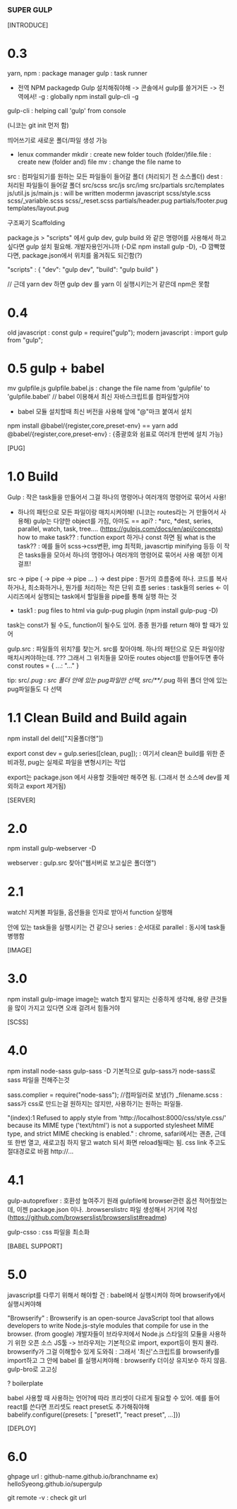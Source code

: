 ### SUPER GULP

[INTRODUCE]

# 0.3

yarn, npm : package manager
gulp : task runner

- 전역 NPM packagedp Gulp 설치해줘야해
  -> 콘솔에서 gulp를 쓸거거든
  -> 전역에서! -g : globally
  npm install gulp-cli -g

gulp-cli : helping call 'gulp' from console

(니코는 git init 먼저 함)

띄어쓰기로 새로운 폴더/파일 생성 가능

- lenux commander
  mkdir : create new folder
  touch (folder/)file.file : create new (folder and) file
  mv <old> <new> : change the file name <old> to <new>

src : 컴파일되기를 원하는 모든 파일들이 들어갈 폴더 (처리되기 전 소스폴더)
dest : 처리된 파일들이 들어갈 폴더
src/scss src/js src/img src/partials src/templates
js/util.js js/main.js : will be written modermn javascript
scss/style.scss scss/\_variable.scss scss/\_reset.scss
partials/header.pug partials/footer.pug
templates/layout.pug

구조짜기 Scaffolding

package.js > "scripts" 에서 gulp dev, gulp build 와 같은 명령어를 사용해서 하고 싶다면 gulp 설치 필요해. 개발자용인거니까 (-D로 npm install gulp -D), -D 깜빡했다면, package.json에서 위치를 옮겨줘도 되긴함(?)

"scripts" : {
"dev": "gulp dev",
"build": "gulp build"
}

// 근데 yarn dev 하면 gulp dev 를 yarn 이 실행시키는거 같은데
npm은 못함

# 0.4

old javascript : const gulp = require("gulp");
modern javascript : import gulp from "gulp";

# 0.5 gulp + babel

mv gulpfile.js gulpfile.babel.js : change the file name from 'gulpfile' to 'gulpfile.babel'
// babel 이용해서 최신 자바스크립트를 컴파일할거야

- babel 모듈 설치할때 최신 버전을 사용해 앞에 "@"마크 붙여서 설치

npm install @babel/{register,core,preset-env} == yarn add @babel/{register,core,preset-env}
: {중괄호와 쉼표로 여러개 한번에 설치 가능}

[PUG]

# 1.0 Build

Gulp : 작은 task들을 만들어서 그걸 하나의 명령어나 여러개의 명령어로 묶어서 사용!

- 하나의 패턴으로 모든 파일이랑 매치시켜야해! (니코는 routes라는 거 만들어서 사용해)
  gulp는 다양한 object를 가짐, 아마도 == api? : \*src, \*dest, series, parallel, watch, task, tree.... (<https://gulpjs.com/docs/en/api/concepts>)
  how to make task?? : function export 하거나 const 하면 됨
  what is the task?? : 예를 들어 scss->css변환, img 최적화, javascrtip minifying 등등
  이 작은 tasks들을 모아서 하나의 명령어나 여러개의 명령어로 묶어서 사용 예정! 이게 걸프!

src -> pipe ( -> pipe -> pipe ... ) -> dest
pipe : 뭔가의 흐름중에 하나. 코드를 복사하거나, 최소화하거나, 뭔가를 처리하는 작은 단위 흐름
series : task들의 series <- 이 시리즈에서 실행되는 task에서 할일들을 pipe를 통해 실행 하는 것

- task1 : pug files to html via gulp-pug plugin (npm install gulp-pug -D)

task는 const가 될 수도, function이 될수도 있어. 종종 뭔가를 return 해야 할 때가 있어

gulp.src : 파일들의 위치?를 찾는거.
src를 찾아야해. 하나의 패턴으로 모든 파일이랑 매치시켜야하는데. ???
그래서 그 위치들을 모아둔 routes object를 만들어두면 좋아
const routes = { ...: "..." }

tip: src/_.pug : src 폴더 안에 있는 pug파일만 선택, src/\*\*/_.pug 하위 폴더 안에 있는 pug파일들도 다 선택

# 1.1 Clean Build and Build again

npm install del
del(["지울폴더명"])

export const dev = gulp.series([clean, pug]);
: 여기서 clean은 build를 위한 준비과정, pug는 실제로 파일을 변형시키는 작업

export는 package.json 에서 사용할 것들에만 해주면 됨. (그래서 현 소스에 dev를 제외하고 export 제거됨)

[SERVER]

# 2.0

npm install gulp-webserver -D

webserver : gulp.src 찾아("웹서버로 보고싶은 폴더명")

# 2.1

watch! 지켜볼 파일들, 옵션들을 인자로 받아서 function 실행해

안에 있는 task들을 실행시키는 건 같으나
series : 순서대로
parallel : 동시에 task들 병행함

[IMAGE]

# 3.0

npm install gulp-image
image는 watch 할지 말지는 신중하게 생각해, 용량 큰것들을 많이 가지고 있다면 오래 걸려서 힘들거야

[SCSS]

# 4.0

npm install node-sass gulp-sass -D
기본적으로 gulp-sass가 node-sass로 sass 파일을 전해주는것

sass.complier = require("node-sass"); //컴파일러로 보냄(?)
\_filename.scss : sass가 css로 만드는걸 원하지는 않지만, 사용하기는 원하는 파일들.

"(index):1 Refused to apply style from 'http://localhost:8000/css/style.css/' because its MIME type ('text/html') is not a supported stylesheet MIME type, and strict MIME checking is enabled." : chrome, safari에서는 괜츈, 근데 또 한번 열고, 새로고침 하지 말고 watch 되서 화면 reload될때는 됨. css link 주고도 절대경로로 바뀜 http://...

# 4.1

gulp-autoprefixer : 호환성 높여주기
원래 gulpfile에 browser관련 옵션 적어줬었는데, 이젠 package.json 이나. .browserslistrc 파일 생성해서 거기에 작성
(<https://github.com/browserslist/browserslist#readme>)

gulp-csso : css 파일을 최소화

[BABEL SUPPORT]

# 5.0

javascript를 다루기 위해서 해야할 건 : babel에서 실행시켜야 하며 browserify에서 실행시켜야해

"Browserify" : Browserify is an open-source JavaScript tool that allows developers to write Node.js-style modules that compile for use in the browser. (from google)
개발자들이 브라우저에서 Node.js 스타일의 모듈을 사용하기 위한 오픈 소스 JS툴
-> 브라우저는 기본적으로 import, export등이 뭔지 몰라. browserify가 그걸 이해할수 있게 도와줘 : 그래서 '최신'스크립트를 browserify를 import하고 그 안에 babel 를 실행시켜야해
: browserify 더이상 유지보수 하지 않음. gulp-bro로 고고싱

? boilerplate

babel 사용할 때 사용하는 언어?에 따라 프리셋이 다르게 필요할 수 있어.
예를 들어 react를 쓴다면 프리셋도 react preset도 추가해줘야해 babelify.configure({presets: [ "preset1", "react preset", ...]})

[DEPLOY]

# 6.0

ghpage url : github-name.github.io/branchname
ex) helloSyeong.github.io/supergulp

git remote -v : check git url
